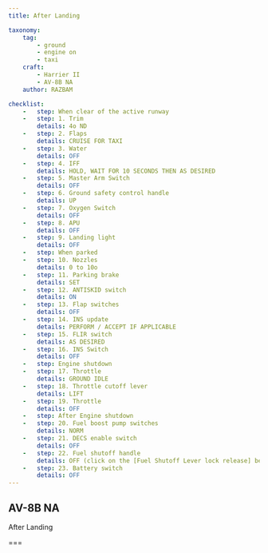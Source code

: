 ```yaml
---
title: After Landing

taxonomy:
    tag:
        - ground
        - engine on
        - taxi
    craft:
        - Harrier II
        - AV-8B NA
    author: RAZBAM

checklist:
    -   step: When clear of the active runway 
    -   step: 1. Trim 
        details: 4o ND 
    -   step: 2. Flaps 
        details: CRUISE FOR TAXI 
    -   step: 3. Water 
        details: OFF 
    -   step: 4. IFF 
        details: HOLD, WAIT FOR 10 SECONDS THEN AS DESIRED 
    -   step: 5. Master Arm Switch 
        details: OFF 
    -   step: 6. Ground safety control handle 
        details: UP 
    -   step: 7. Oxygen Switch 
        details: OFF 
    -   step: 8. APU 
        details: OFF 
    -   step: 9. Landing light 
        details: OFF 
    -   step: When parked 
    -   step: 10. Nozzles 
        details: 0 to 10o  
    -   step: 11. Parking brake 
        details: SET 
    -   step: 12. ANTISKID switch 
        details: ON 
    -   step: 13. Flap switches 
        details: OFF 
    -   step: 14. INS update 
        details: PERFORM / ACCEPT IF APPLICABLE 
    -   step: 15. FLIR switch 
        details: AS DESIRED 
    -   step: 16. INS Switch 
        details: OFF         
    -   step: Engine shutdown 
    -   step: 17. Throttle  
        details: GROUND IDLE 
    -   step: 18. Throttle cutoff lever 
        details: LIFT 
    -   step: 19. Throttle  
        details: OFF 
    -   step: After Engine shutdown 
    -   step: 20. Fuel boost pump switches 
        details: NORM 
    -   step: 21. DECS enable switch 
        details: OFF 
    -   step: 22. Fuel shutoff handle 
        details: OFF (click on the [Fuel Shutoff Lever lock release] before trying to click the handle to the OFF position) 
    -   step: 23. Battery switch 
        details: OFF 
---
```


## AV-8B NA 
After Landing

===


